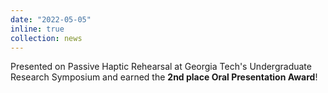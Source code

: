 ```yaml
---
date: "2022-05-05"
inline: true
collection: news
---
```

Presented on Passive Haptic Rehearsal at Georgia Tech's Undergraduate Research Symposium and earned the **2nd place Oral Presentation Award**!